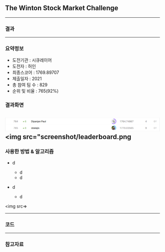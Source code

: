 ## The Winton Stock Market Challenge


------------

### 결과

----------------

### 요약정보

* 도전기관 : 시큐레이어
* 도전자 : 허인
* 최종스코어 : 1769.89707
* 제출일자 : 2021
* 총 참여 팀 수 : 829
* 순위 및 비율 :  765(92%)

### 결과화면

![결과](screenshot/leaderboard.png)
<img src="screenshot/leaderboard.png
----------

### 사용한 방법 & 알고리즘

* d
  * d
  * d

* d
  * d

<img src=>


-----------

### 코드



-----------

### 참고자료



